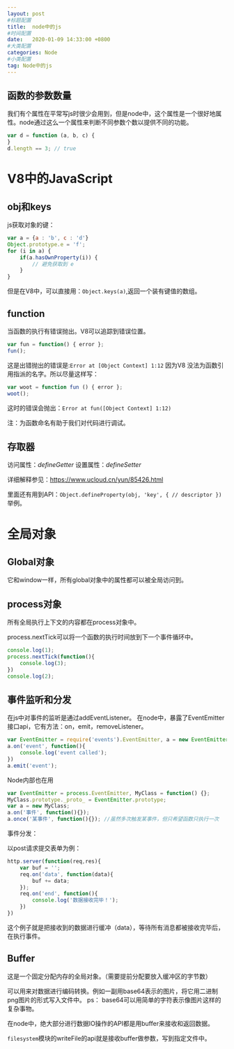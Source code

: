 ```yaml
---
layout: post
#标题配置
title:  node中的js
#时间配置
date:   2020-01-09 14:33:00 +0800
#大类配置
categories: Node
#小类配置
tag: Node中的js
---
```


函数的参数数量
------
我们有个属性在平常写js时很少会用到，但是node中，这个属性是一个很好地属性。node通过这么一个属性来判断不同参数个数以提供不同的功能。
```js
var d = function (a, b, c) {
}
d.length == 3; // true
```

V8中的JavaScript
======

obj和keys
----

js获取对象的键：
```js
var a = {a : 'b', c : 'd'}
Object.prototype.e = 'f';
for (i in a) {
    if(a.hasOwnProperty(i)) {
        // 避免获取到 e
    }
}
```
但是在V8中，可以直接用：`Object.keys(a)`,返回一个装有键值的数组。

function
------
当函数的执行有错误抛出。V8可以追踪到错误位置。
```js
var fun = function() { error };
fun();
```
这是出错抛出的错误是:`Error at [Object Context] 1:12`
因为V8 没法为函数引用指派的名字。所以尽量这样写：
```js
var woot = function fun () { error };
woot();
```
这时的错误会抛出：`Error at fun([Object Context] 1:12)`

注：为函数命名有助于我们对代码进行调试。

存取器
-------
访问属性：_defineGetter_
设置属性：_defineSetter_

详细解释参见：https://www.ucloud.cn/yun/85426.html

里面还有用到API：`Object.defineProperty(obj, 'key', { // descriptor }) `举例。


全局对象
========
Global对象
-----
它和window一样，所有global对象中的属性都可以被全局访问到。


process对象
------
所有全局执行上下文的内容都在process对象中。

process.nextTick可以将一个函数的执行时间放到下一个事件循环中。
```js
console.log(1);
process.nextTick(function(){
    console.log(3);
})
console.log(2);
```

事件监听和分发
------
在js中对事件的监听是通过addEventListener。
在node中，暴露了EventEmitter接口api，它有方法：on，emit，removeListener。
```js
var EventEmitter = require('events').EventEmitter, a = new EventEmitter;
a.on('event', function(){
    console.log('event called');
})
a.emit('event');
```
Node内部也在用
```js
var EventEmitter = process.EventEmitter, MyClass = function() {};
MyClass.prototype._proto_ = EventEmitter.prototype;
var a = new MyClass;
a.on('事件', function(){});
a.once('某事件', function(){}); //虽然多次触发某事件，但只希望函数只执行一次
```

事件分发：

以post请求提交表单为例：
```js
http.server(function(req,res){
    var buf = '';
    req.on('data', function(data){
        buf += data;
    });
    req.on('end', function(){
        console.log('数据接收完毕！');
    })
})

```
这个例子就是把接收到的数据进行缓冲（data），等待所有消息都被接收完毕后，在执行事件。

Buffer
-----
这是一个固定分配内存的全局对象。（需要提前分配要放入缓冲区的字节数）

可以用来对数据进行编码转换。例如一副用base64表示的图片，将它用二进制png图片的形式写入文件中。
ps： base64可以用简单的字符表示像图片这样的复杂事物。

在node中，绝大部分进行数据IO操作的API都是用buffer来接收和返回数据。

`filesystem`模块的writeFile的api就是接收buffer做参数，写到指定文件中。


